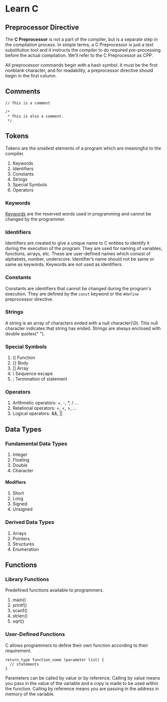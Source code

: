 # Learn C

## Preprocessor Directive

The **C Preprocessor** is not a part of the compiler, but is a separate step in 
 the compilation process. In simple terms, a C Preprocessor is just a text 
 substitution tool and it instructs the compiler to do required pre-processing 
 before the actual compilation. We'll refer to the C Preprocessor as CPP.

All preprocessor commands begin with a hash symbol. It must be the first 
 nonblank character, and for readability, a preprocessor directive should begin 
 in the first column.

## Comments

```
// This is a comment

/*
 * This is also a comment.
 */
```

## Tokens
Tokens are the smallest elements of a program which are meaningful to the compiler.

1. Keywords
2. Identifiers
3. Constants
4. Strings
5. Special Symbols
6. Operators

### Keywords

[Keywords](https://en.cppreference.com/w/c/keyword) are the reserved words used 
 in programming and cannot be changed by the programmer.

### Identifiers

Identifiers are created to give a unique name to C entities to identify it during
 the execution of the program. They are used for naming of variables, functions,
 arrays, etc. These are user-defined names which consist of alphabets, number, 
 underscore. Identifier’s name should not be same or same as keywords.  Keywords 
 are not used as identifiers.

### Constants

Constants are identifiers that cannot be changed during the program's execution.
 They are defined by the ```const``` keyword or the ```#define``` preprocessor
 directive.

### Strings

A string is an array of characters ended with a null character\(\\0\). This null 
 character indicates that string has ended. Strings are always enclosed with 
 double quotes\(" "\).

### Special Symbols

1. () Function
2. {} Body
3. [] Array
4. \ Sequence escape
5. ; Termination of statement

### Operators

1. Arithmetic operators: +, -, *, / ...
2. Relational operators: =, <, >, ...
3. Logical operators: &&, ||

## Data Types

### Fundamental Data Types

1. Integer
2. Floating
3. Double
4. Character

#### Modifiers

1. Short
2. Long
3. Signed
4. Unsigned

### Derived Data Types

1. Arrays
2. Pointers
3. Structures
4. Enumeration

## Functions

### Library Functions

Predefined functions available to programmers.

1. main()
2. printf()
3. scanf()
4. strlen()
5. sqrt()

### User-Defined Functions

C allows programmers to define their own function according to their requirement.

```
return_type function_name (parameter list) {
  // statements
}
```

Parameters can be called by value or by reference. Calling by value means you 
 pass in the value of the variable and a copy is made to be used within the
 function. Calling by reference means you are passing in the address in memory
 of the variable.
